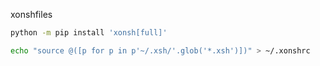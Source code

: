 xonshfiles

```sh
python -m pip install 'xonsh[full]'
```
```sh
echo "source @([p for p in p'~/.xsh/'.glob('*.xsh')])" > ~/.xonshrc
```